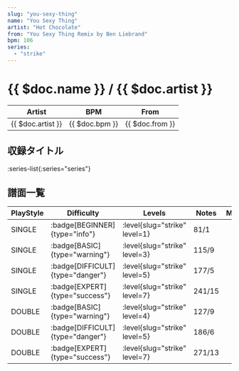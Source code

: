 ```yaml
---
slug: "you-sexy-thing"
name: "You Sexy Thing"
artist: "Hot Chocolate"
from: "You Sexy Thing Remix by Ben Liebrand"
bpm: 106
series:
  - "strike"
---
```


# {{ $doc.name }} / {{ $doc.artist }}

|Artist|BPM|From|
|------|---|----|
|{{ $doc.artist }}|{{ $doc.bpm }}|{{ $doc.from }}|

## 収録タイトル

:series-list{:series="series"}

## 譜面一覧

|PlayStyle|Difficulty|Levels|Notes|Movie|
|---------|----------|------|-----|-----|
|SINGLE| :badge[BEGINNER]{type="info"}|<div class="field is-grouped is-grouped-multiline"> :level{slug="strike" level=1}</div>|81/1||
|SINGLE| :badge[BASIC]{type="warning"}|<div class="field is-grouped is-grouped-multiline"> :level{slug="strike" level=3}</div>|115/9||
|SINGLE| :badge[DIFFICULT]{type="danger"}|<div class="field is-grouped is-grouped-multiline"> :level{slug="strike" level=5}</div>|177/5||
|SINGLE| :badge[EXPERT]{type="success"}|<div class="field is-grouped is-grouped-multiline"> :level{slug="strike" level=7}</div>|241/15||
|DOUBLE| :badge[BASIC]{type="warning"}|<div class="field is-grouped is-grouped-multiline"> :level{slug="strike" level=4}</div>|127/9||
|DOUBLE| :badge[DIFFICULT]{type="danger"}|<div class="field is-grouped is-grouped-multiline"> :level{slug="strike" level=5}</div>|186/6||
|DOUBLE| :badge[EXPERT]{type="success"}|<div class="field is-grouped is-grouped-multiline"> :level{slug="strike" level=7}</div>|271/13||
